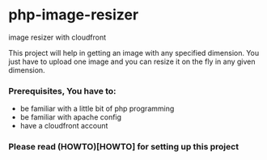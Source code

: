 # php-image-resizer
image resizer with cloudfront

This project will help in getting an image with any specified dimension. You just have to upload one image and you can resize it on the fly in any given dimension.

### Prerequisites, You have to:
- be familiar with a little bit of php programming
- be familiar with apache config
- have a cloudfront account

### Please read (HOWTO)[HOWTO] for setting up this project

